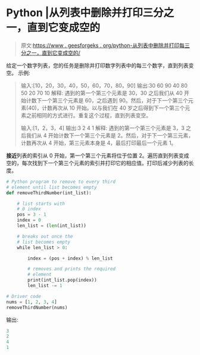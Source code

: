# Python |从列表中删除并打印三分之一，直到它变成空的

> 原文:[https://www . geesforgeks . org/python-从列表中删除并打印每三分之一，直到它变成空的/](https://www.geeksforgeeks.org/python-remove-and-print-every-third-from-list-until-it-becomes-empty/)

给定一个数字列表，您的任务是删除并打印数字列表中的每三个数字，直到列表变空。
示例:

> 输入:[10，20，30，40，50，60，70，80，90]
> 输出:30 60 90 40 80 50 20 70 10
> 解释:
> 遇到的第一个第三个元素是 30，30 之后我们从 40 开始计数下一个第三个元素是 60，之后遇到 90。然后，对于下一个第三个元素(40)，计数再次从 10 开始。以与我们在 40 岁之后得到下一个第三个元素之前相同的方式进行。重复这个过程，直到列表变空。
> 
> 输入:[1，2，3，4]
> 输出:3 2 4 1
> 解释:
> 遇到的第一个第三个元素是 3，3 之后我们从 4 开始计数下一个第三个元素是 2。然后，对于下一个第三元素，计数再次从 4 开始，第三元素本身是 4，最后打印最后一个元素 1。

**接近**列表的索引从 0 开始，第一个第三个元素将位于位置 2。遍历直到列表变成空的，每次找到下一个第三个元素的索引并打印它的相应值。打印后减少列表的长度。

```py
# Python program to remove to every third
# element until list becomes empty
def removeThirdNumber(int_list):

    # list starts with
    # 0 index
    pos = 3 - 1
    index = 0
    len_list = (len(int_list))

    # breaks out once the
    # list becomes empty
    while len_list > 0: 

        index = (pos + index) % len_list

        # removes and prints the required
        # element
        print(int_list.pop(index)) 
        len_list -= 1

# Driver code
nums = [1, 2, 3, 4] 
removeThirdNumber(nums)
```

输出:

```py
3
2
4
1

```